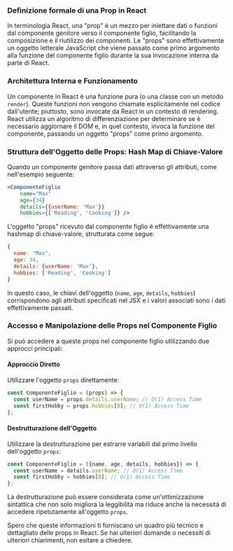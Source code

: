 ### Definizione formale di una Prop in React

In terminologia React, una "prop" è un mezzo per iniettare dati o funzioni dal componente genitore verso il componente figlio, facilitando la composizione e il riutilizzo dei componenti. Le "props" sono effettivamente un oggetto letterale JavaScript che viene passato come primo argomento alla funzione del componente figlio durante la sua invocazione interna da parte di React.

### Architettura Interna e Funzionamento

Un componente in React è una funzione pura (o una classe con un metodo `render`). Queste funzioni non vengono chiamate esplicitamente nel codice dall'utente; piuttosto, sono invocate da React in un contesto di rendering. React utilizza un algoritmo di differenziazione per determinare se è necessario aggiornare il DOM e, in quel contesto, invoca la funzione del componente, passando un oggetto "props" come primo argomento.

### Struttura dell'Oggetto delle Props: Hash Map di Chiave-Valore

Quando un componente genitore passa dati attraverso gli attributi, come nell'esempio seguente:

```jsx
<ComponenteFiglio
    name="Max"
    age={34}
    details={{userName: 'Max'}}
    hobbies={['Reading', 'Cooking']} />
```

L'oggetto "props" ricevuto dal componente figlio è effettivamente una hashmap di chiave-valore, strutturata come segue:

```jsx
{
  name: "Max",
  age: 34,
  details: {userName: 'Max'},
  hobbies: ['Reading', 'Cooking']
}
```

In questo caso, le chiavi dell'oggetto (`name`, `age`, `details`, `hobbies`) corrispondono agli attributi specificati nel JSX e i valori associati sono i dati effettivamente passati.

### Accesso e Manipolazione delle Props nel Componente Figlio

Si può accedere a queste props nel componente figlio utilizzando due approcci principali:

#### Approccio Diretto

Utilizzare l'oggetto `props` direttamente:

```jsx
const ComponenteFiglio = (props) => {
  const userName = props.details.userName; // O(1) Access Time
  const firstHobby = props.hobbies[0]; // O(1) Access Time
};
```

#### Destrutturazione dell'Oggetto

Utilizzare la destrutturazione per estrarre variabili dal primo livello dell'oggetto `props`:

```jsx
const ComponenteFiglio = ({name, age, details, hobbies}) => {
  const userName = details.userName; // O(1) Access Time
  const firstHobby = hobbies[0]; // O(1) Access Time
};
```

La destrutturazione può essere considerata come un'ottimizzazione sintattica che non solo migliora la leggibilità ma riduce anche la necessità di accedere ripetutamente all'oggetto `props`.

Spero che queste informazioni ti forniscano un quadro più tecnico e dettagliato delle props in React. Se hai ulteriori domande o necessiti di ulteriori chiarimenti, non esitare a chiedere.